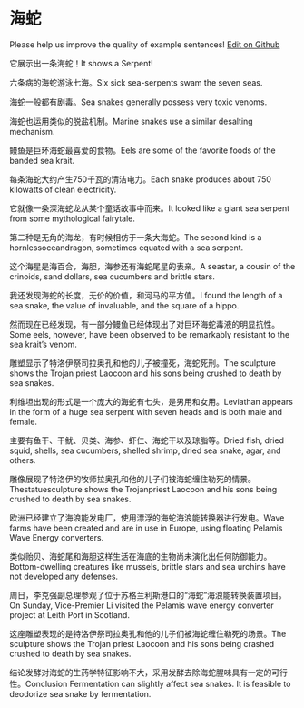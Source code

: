 # 海蛇

Please help us improve the quality of example sentences! [Edit on Github](https://github.com/jiyushe/jiyu-example-sentence-source/blob/main/chinese/haishe.md)

<p><span class="chinese">它展示出一条海蛇！</span><span class="english">It shows a Serpent!</span></p>

<p><span class="chinese">六条病的海蛇游泳七海。</span><span class="english">Six sick sea-serpents swam the seven seas.</span></p>

<p><span class="chinese">海蛇一般都有剧毒。</span><span class="english">Sea snakes generally possess very toxic venoms.</span></p>

<p><span class="chinese">海蛇也运用类似的脱盐机制。</span><span class="english">Marine snakes use a similar desalting mechanism.</span></p>

<p><span class="chinese">鳗鱼是巨环海蛇最喜爱的食物。</span><span class="english">Eels are some of the favorite foods of the banded sea krait.</span></p>

<p><span class="chinese">每条海蛇大约产生750千瓦的清洁电力。</span><span class="english">Each snake produces about 750 kilowatts of clean electricity.</span></p>

<p><span class="chinese">它就像一条深海蛇龙从某个童话故事中而来。</span><span class="english">It looked like a giant sea serpent from some mythological fairytale.</span></p>

<p><span class="chinese">第二种是无角的海龙，有时候相仿于一条大海蛇。</span><span class="english">The second kind is a hornlessoceandragon, sometimes equated with a sea serpent.</span></p>

<p><span class="chinese">这个海星是海百合，海胆，海参还有海蛇尾星的表亲。</span><span class="english">A seastar, a cousin of the crinoids, sand dollars, sea cucumbers and brittle stars.</span></p>

<p><span class="chinese">我还发现海蛇的长度，无价的价值，和河马的平方值。</span><span class="english">I found the length of a sea snake, the value of invaluable, and the square of a hippo.</span></p>

<p><span class="chinese">然而现在已经发现，有一部分鳗鱼已经体现出了对巨环海蛇毒液的明显抗性。</span><span class="english">Some eels, however, have been observed to be remarkably resistant to the sea krait’s venom.</span></p>

<p><span class="chinese">雕塑显示了特洛伊祭司拉奥孔和他的儿子被撞死，海蛇死刑。</span><span class="english">The sculpture shows the Trojan priest Laocoon and his sons being crushed to death by sea snakes.</span></p>

<p><span class="chinese">利维坦出现的形式是一个庞大的海蛇有七头，是男用和女用。</span><span class="english">Leviathan appears in the form of a huge sea serpent with seven heads and is both male and female.</span></p>

<p><span class="chinese">主要有鱼干、干鱿、贝类、海参、虾仁、海蛇干以及琼脂等。</span><span class="english">Dried fish, dried squid, shells, sea cucumbers, shelled shrimp, dried sea snake, agar, and others.</span></p>

<p><span class="chinese">雕像展现了特洛伊的牧师拉奥孔和他的儿子们被海蛇缠住勒死的情景。</span><span class="english">Thestatuesculpture shows the Trojanpriest Laocoon and his sons being crushed to death by sea snakes.</span></p>

<p><span class="chinese">欧洲已经建立了海浪能发电厂，使用漂浮的海蛇海浪能转换器进行发电。</span><span class="english">Wave farms have been created and are in use in Europe, using floating Pelamis Wave Energy converters.</span></p>

<p><span class="chinese">类似贻贝、海蛇尾和海胆这样生活在海底的生物尚未演化出任何防御能力。</span><span class="english">Bottom-dwelling creatures like mussels, brittle stars and sea urchins have not developed any defenses.</span></p>

<p><span class="chinese">周日，李克强副总理参观了位于苏格兰利斯港口的“海蛇”海浪能转换装置项目。</span><span class="english">On Sunday, Vice-Premier Li visited the Pelamis wave energy converter project at Leith Port in Scotland.</span></p>

<p><span class="chinese">这座雕塑表现的是特洛伊祭司拉奥孔和他的儿子们被海蛇缠住勒死的场景。</span><span class="english">The sculpture shows the Trojan priest Laocoon and his sons being crashed crushed to death by sea snakes.</span></p>

<p><span class="chinese">结论发酵对海蛇的生药学特征影响不大，采用发酵去除海蛇腥味具有一定的可行性。</span><span class="english">Conclusion Fermentation can slightly affect sea snakes. It is feasible to deodorize sea snake by fermentation.</span></p>

